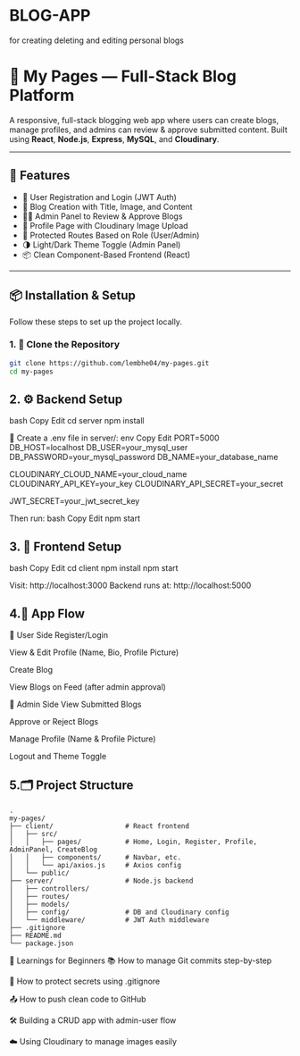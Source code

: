 # BLOG-APP
for creating deleting and editing personal blogs 
# 📝 My Pages — Full-Stack Blog Platform

A responsive, full-stack blogging web app where users can create blogs, manage profiles, and admins can review & approve submitted content. Built using **React**, **Node.js**, **Express**, **MySQL**, and **Cloudinary**.

---

## 🚀 Features

- 👥 User Registration and Login (JWT Auth)
- 📝 Blog Creation with Title, Image, and Content
- 👩‍💼 Admin Panel to Review & Approve Blogs
- 🧑 Profile Page with Cloudinary Image Upload
- 🔐 Protected Routes Based on Role (User/Admin)
- 🌗 Light/Dark Theme Toggle (Admin Panel)
- 📦 Clean Component-Based Frontend (React)

---

## 📦 Installation & Setup

Follow these steps to set up the project locally.

### 1. 📁 Clone the Repository

```bash
git clone https://github.com/lembhe04/my-pages.git
cd my-pages

```

## 2. ⚙️ Backend Setup
bash
Copy
Edit
cd server
npm install



📄 Create a .env file in server/:
env
Copy
Edit
PORT=5000
DB_HOST=localhost
DB_USER=your_mysql_user
DB_PASSWORD=your_mysql_password
DB_NAME=your_database_name

CLOUDINARY_CLOUD_NAME=your_cloud_name
CLOUDINARY_API_KEY=your_key
CLOUDINARY_API_SECRET=your_secret

JWT_SECRET=your_jwt_secret_key


Then run:
bash
Copy
Edit
npm start


## 3. 🎨 Frontend Setup
bash
Copy
Edit
cd client
npm install
npm start

Visit: http://localhost:3000
Backend runs at: http://localhost:5000


## 4.🔄 App Flow
👤 User Side
Register/Login

View & Edit Profile (Name, Bio, Profile Picture)

Create Blog

View Blogs on Feed (after admin approval)

👮 Admin Side
View Submitted Blogs

Approve or Reject Blogs

Manage Profile (Name & Profile Picture)

Logout and Theme Toggle



## 5.🗂️ Project Structure

```plaintext
.
my-pages/
├── client/                  # React frontend
│   ├── src/
│   │   ├── pages/           # Home, Login, Register, Profile, AdminPanel, CreateBlog
│   │   ├── components/      # Navbar, etc.
│   │   └── api/axios.js     # Axios config
│   └── public/
├── server/                  # Node.js backend
│   ├── controllers/
│   ├── routes/
│   ├── models/
│   ├── config/              # DB and Cloudinary config
│   └── middleware/          # JWT Auth middleware
├── .gitignore
├── README.md
└── package.json
```


🧠 Learnings for Beginners
📚 How to manage Git commits step-by-step

🔐 How to protect secrets using .gitignore

📤 How to push clean code to GitHub

🛠️ Building a CRUD app with admin-user flow

☁️ Using Cloudinary to manage images easily